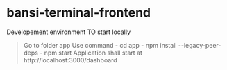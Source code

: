 # bansi-terminal-frontend
Developement environment
TO start locally
> Go to folder app 
> Use command 
    - cd app
    - npm install --legacy-peer-deps
    - npm start
> Application shall start at http://localhost:3000/dashboard